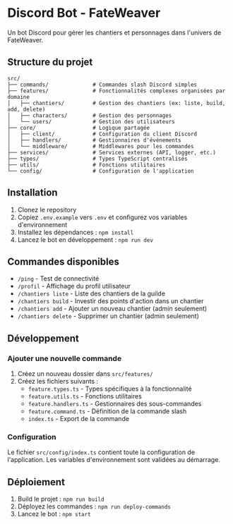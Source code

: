 # Discord Bot - FateWeaver

Un bot Discord pour gérer les chantiers et personnages dans l'univers de FateWeaver.

## Structure du projet

```
src/
├── commands/              # Commandes slash Discord simples
├── features/              # Fonctionnalités complexes organisées par domaine
│   ├── chantiers/         # Gestion des chantiers (ex: liste, build, add, delete)
│   ├── characters/        # Gestion des personnages
│   └── users/             # Gestion des utilisateurs
├── core/                  # Logique partagée
│   ├── client/            # Configuration du client Discord
│   ├── handlers/          # Gestionnaires d'événements
│   └── middleware/        # Middlewares pour les commandes
├── services/              # Services externes (API, logger, etc.)
├── types/                 # Types TypeScript centralisés
├── utils/                 # Fonctions utilitaires
└── config/                # Configuration de l'application
```

## Installation

1. Clonez le repository
2. Copiez `.env.example` vers `.env` et configurez vos variables d'environnement
3. Installez les dépendances : `npm install`
4. Lancez le bot en développement : `npm run dev`

## Commandes disponibles

- `/ping` - Test de connectivité
- `/profil` - Affichage du profil utilisateur
- `/chantiers liste` - Liste des chantiers de la guilde
- `/chantiers build` - Investir des points d'action dans un chantier
- `/chantiers add` - Ajouter un nouveau chantier (admin seulement)
- `/chantiers delete` - Supprimer un chantier (admin seulement)

## Développement

### Ajouter une nouvelle commande

1. Créez un nouveau dossier dans `src/features/`
2. Créez les fichiers suivants :
   - `feature.types.ts` - Types spécifiques à la fonctionnalité
   - `feature.utils.ts` - Fonctions utilitaires
   - `feature.handlers.ts` - Gestionnaires des sous-commandes
   - `feature.command.ts` - Définition de la commande slash
   - `index.ts` - Export de la commande

### Configuration

Le fichier `src/config/index.ts` contient toute la configuration de l'application. Les variables d'environnement sont validées au démarrage.

## Déploiement

1. Build le projet : `npm run build`
2. Déployez les commandes : `npm run deploy-commands`
3. Lancez le bot : `npm start`